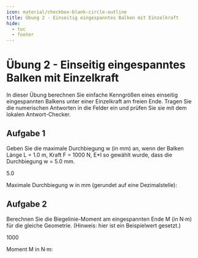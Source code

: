 ```yaml
---
icon: material/checkbox-blank-circle-outline
title: Übung 2 - Einseitig eingespanntes Balken mit Einzelkraft
hide:
  - toc
  - footer
---
```


# Übung 2 - Einseitig eingespanntes Balken mit Einzelkraft

In dieser Übung berechnen Sie einfache Kenngrößen eines einseitig eingespannten Balkens unter einer Einzelkraft am freien Ende. Tragen Sie die numerischen Antworten in die Felder ein und prüfen Sie sie mit dem lokalen Antwort-Checker.

## Aufgabe 1

Geben Sie die maximale Durchbiegung w (in mm) an, wenn der Balken Länge L = 1.0 m, Kraft F = 1000 N, E*I so gewählt wurde, dass die Durchbiegung w = 5.0 mm.

5.0
<div class="numeric-question" data-answer="5.0" data-tolerance="0.1" data-points="5" data-attempts="5" data-hints="Erinnere dich an die Formel für Durchbiegung am freien Ende eines einseitig eingespannten Balkens|Einheiten beachten (mm vs m)">
  <p>Maximale Durchbiegung w in mm (gerundet auf eine Dezimalstelle):</p>
</div>

## Aufgabe 2

Berechnen Sie die Biegelinie-Moment am eingespannten Ende M (in N·m) für die gleiche Geometrie. (Hinweis: hier ist ein Beispielwert gesetzt.)

1000
<div class="numeric-question" data-answer="1000" data-tolerance="5" data-points="5" data-attempts="5" data-hints="M = F * L für diese einfache Aufgabe|Achte auf Newton-Meter" >
  <p>Moment M in N·m:</p>
</div>
